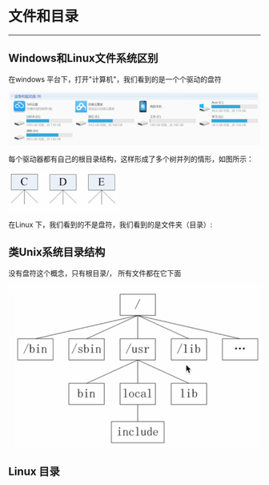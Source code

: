 # 文件和目录

---

## Windows和Linux文件系统区别

在windows 平台下，打开"计算机"，我们看到的是一个个驱动的盘符

![](/assets/linux1.3-2.png)

每个驱动器都有自己的根目录结构，这样形成了多个树并列的情形，如图所示：

![](/assets/linux-1.3-1.png)

在Linux 下，我们看到的不是盘符，我们看到的是文件夹（目录）:



## 类Unix系统目录结构

没有盘符这个概念，只有根目录/， 所有文件都在它下面

![](/assets/linux1.3-3.png)

## Linux 目录











